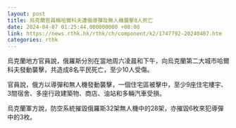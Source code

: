 ```yaml
---
layout: post
title: 烏克蘭官員稱哈爾科夫遭俄導彈及無人機襲擊8人死亡
date: 2024-04-07 01:25:44.000000000 +08:00
link: https://news.rthk.hk/rthk/ch/component/k2/1747792-20240407.htm
categories: rthk
---
```


烏克蘭地方官員說，俄羅斯分別在當地周六凌晨和下午，向烏克蘭第二大城市哈爾科夫發動襲擊，共造成8名平民死亡，至少10人受傷。

官員說，俄方以導彈和無人機發動襲擊，一個住宅區被擊中，至少9座住宅樓宇、3間宿舍、多座行政建築物、商店、油站和多輛汽車受損。

烏克蘭軍方說，防空系統摧毀俄羅斯32架無人機中的28架，亦摧毀6枚來犯導彈中的3枚。
